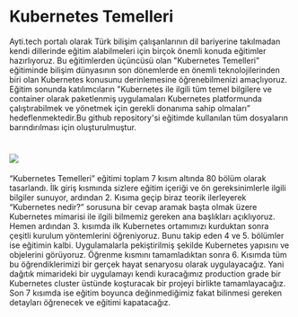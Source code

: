# Kubernetes Temelleri

Ayti.tech portalı olarak Türk bilişim çalışanlarının dil bariyerine takılmadan kendi dillerinde eğitim alabilmeleri için birçok önemli konuda eğitimler hazırlıyoruz. Bu eğitimlerden üçüncüsü olan "Kubernetes Temelleri” eğitiminde bilişim dünyasının son dönemlerde en önemli teknolojilerinden biri olan Kubernetes konusunu derinlemesine öğrenebilmenizi amaçlıyoruz. Eğitim sonunda katılımcıların "Kubernetes ile ilgili tüm temel bilgilere ve container olarak paketlenmiş uygulamaları Kubernetes platformunda çalıştırabilmek ve yönetmek için gerekli donanıma sahip olmaları” hedeflenmektedir.Bu github repository'si eğitimde kullanılan tüm dosyaların barındırılması için oluşturulmuştur.


# <img src="./banner.jpg">

 

“Kubernetes Temelleri” eğitimi toplam 7 kısım altında 80 bölüm olarak tasarlandı. İlk giriş kısmında sizlere eğitim içeriği ve ön gereksinimlerle ilgili bilgiler sunuyor, ardından 2. Kısıma geçip biraz teorik ilerleyerek “Kubernetes nedir?” sorusuna bir cevap aramak başta olmak üzere Kubernetes mimarisi ile ilgili bilmemiz gereken ana başlıkları açıklıyoruz. Hemen ardından 3. kısımda ilk Kubernetes ortamımızı kurduktan sonra çeşitli kurulum yöntemlerini öğreniyoruz. Bunu takip eden 4 ve 5. bölümler ise eğitimin kalbi. Uygulamalarla pekiştirilmiş şekilde Kubernetes yapısını ve objelerini görüyoruz. Öğrenme kısmını tamamladıktan sonra 6. Kısımda tüm bu öğrendiklerimizi bir gerçek hayat senaryosu olarak uygulayacağız. Yani dağıtık mimarideki bir uygulamayı kendi kuracağımız production grade bir Kubernetes cluster üstünde koşturacak bir projeyi birlikte tamamlayacağız. Son 7 kısımda ise eğitim boyunca değinmediğimiz fakat bilinmesi gereken detayları öğrenecek ve eğitimi kapatacağız.
